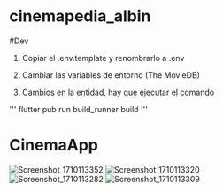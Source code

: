 # cinemapedia_albin

#Dev


1. Copiar el .env.template y renombrarlo  a .env
2. Cambiar las variables de entorno (The MovieDB)

3. Cambios en la entidad, hay que ejecutar el comando 

'''
flutter pub run build_runner build
'''

# CinemaApp
![Screenshot_1710113352](https://github.com/albinrk10/CinemaApp/assets/79820950/cc17938c-a230-4feb-ad12-1f1685c69af9)
![Screenshot_1710113320](https://github.com/albinrk10/CinemaApp/assets/79820950/7d4e4fde-3963-4827-bde9-63363d0dc45a)
![Screenshot_1710113282](https://github.com/albinrk10/CinemaApp/assets/79820950/bcfd2f67-c72b-4841-b93b-5482750101e6)
![Screenshot_1710113309](https://github.com/albinrk10/CinemaApp/assets/79820950/3ff6bc47-a617-4676-9aba-c15151ad09d0)
